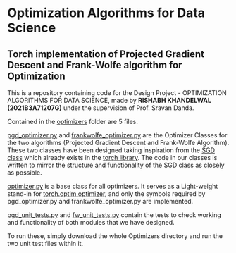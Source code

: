 # Optimization Algorithms for Data Science   

## Torch implementation of Projected Gradient Descent and Frank-Wolfe algorithm for Optimization

This is a repository containing code for the Design Project - OPTIMIZATION ALGORITHMS FOR DATA SCIENCE, made by **RISHABH KHANDELWAL (2021B3A71207G)** under the supervision of Prof. Sravan Danda.   

Contained in the [optimizers](https://github.com/Rishabhkhandelwal17/Optimization-Algorithms-For-Data-Science/tree/main/optimizers) folder are 5 files.      

[pgd_optimizer.py](https://github.com/Rishabhkhandelwal17/Optimization-Algorithms-For-Data-Science/blob/main/optimizers/pgd_optimizer.py) and [frankwolfe_optimizer.py](https://github.com/Rishabhkhandelwal17/Optimization-Algorithms-For-Data-Science/blob/main/optimizers/frankwolfe_optimizer.py) are the Optimizer Classes for the two algorithms (Projected Gradient Descent and Frank-Wolfe Algorithm). These two classes have been designed taking inspiration from the [SGD class](https://github.com/pytorch/pytorch/blob/main/torch/optim/sgd.py) which already exists in the [torch library](https://pytorch.org/docs/stable/index.html). The code in our classes is written to mirror the structure and functionality of the SGD class as closely as possible.    

[optimizer.py](https://github.com/Rishabhkhandelwal17/Optimization-Algorithms-For-Data-Science/blob/main/optimizers/optimizer.py) is a base class for all optimizers. It serves as a Light-weight stand-in for [torch.optim.optimizer](https://github.com/pytorch/pytorch/blob/main/torch/optim/optimizer.py), and only the symbols required by pgd_optimizer.py and frankwolfe_optimizer.py are implemented.  

[pgd_unit_tests.py](https://github.com/Rishabhkhandelwal17/Optimization-Algorithms-For-Data-Science/blob/main/optimizers/pgd_unit_tests.py) and [fw_unit_tests.py](https://github.com/Rishabhkhandelwal17/Optimization-Algorithms-For-Data-Science/blob/main/optimizers/fw_unit_tests.py) contain the tests to check working and functionality of both modules that we have designed.   

To run these, simply download the whole Optimizers directory and run the two unit test files within it. 
